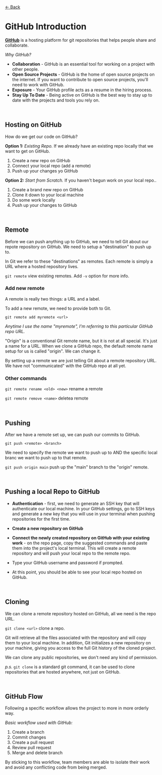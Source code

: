 [&larr; Back](./README.md)

# GitHub Introduction

[**GitHub**](https://github.com/) is a hosting platform for git repositories that helps people share and collaborate.

_Why GitHub?_

- **Collaboration** - GitHub is an essential tool for working on a project with other people.
- **Open Source Projects** - GitHub is the home of open source projects on the internet. If you want to contribute to open source projects, you'll need to work with GitHub.
- **Exposure** - Your GitHub profile acts as a resume in the hiring process.
- **Stay Up To Date** - Being active on GitHub is the best way to stay up to date with the projects and tools you rely on.

<br>

## Hosting on GitHub

How do we get our code on GitHub?

**Option 1:** _Existing Repo._ If we already have an existing repo locally that we want to get on GitHub.

1. Create a new repo on GitHub
2. Connect your local repo (add a remote)
3. Push up your changes yo GitHub

**Option 2:** _Start from Scratch._ If you haven't begun work on your local repo..

1. Create a brand new repo on GitHub
2. Clone it down to your local machine
3. Do some work locally
4. Push up your changes to GitHub

<br>

## Remote

Before we can push anything up to GitHub, we need to tell Git about our repote repository on GitHub. We need to setup a "destination" to push up to.

In Git we refer to these "destinations" as remotes. Each remote is simply a URL where a hosted repository lives.

`git remote` view existing remotes. Add `-v` option for more info.

### Add new remote

A remote is really two things: a URL and a label.

To add a new remote, we need to provide both to Git.

`git remote add myremote <url>`

_Anytime I use the name "myremote", I'm referring to this particular GitHub repo URL._

"Origin" is a conventional Git remote name, but it is not at all special. It's just a name for a URL. When we clone a GitHub repo, the default remote name setup for us is called "origin". We can change it.

By setting up a remote we are just telling Git about a remote repository URL. We have not "communicated" with the GitHub repo at all yet.

### Other commands

`git remote rename <old> <new>` rename a remote

`git remote remove <name>` deletea remote

<br>

## Pushing

After we have a remote set up, we can push our commits to GitHub.

`git push <remote> <branch>`

We need to specify the remote we want to push up to AND the specific local branc we want to push up to that remote.

`git push origin main` push up the "main" branch to the "origin" remote.

<br>

## Pushing a local Repo to GitHub

- **Authentication** - first, we need to generate an SSH key that will authenticate our local machine. In your GitHub settings, go to SSH keys and generate a new key that you will use in your terminal when pushing repositories for the first time.

- **Create a new repository on GitHub**

- **Connect the newly created repository on GitHub with your existing work** - on the repo page, copy the suggested commands and paste them into the project's local terminal. This will create a remote repository and will push your local repo to the remote repo.

- Type your GitHub username and password if prompted.

- At this point, you should be able to see your local repo hosted on GitHub.

<br>

## Cloning

We can clone a remote repository hosted on GitHub, all we need is the repo URL.

`git clone <url>` clone a repo.

Git will retrieve all the files associated with the repository and will copy them to your local machine. In addition, Git initializes a new repository on your machine, giving you access to the full Git history of the cloned project.

We can clone any public repositories, we don't need any kind of permission.

_p.s._ `git clone` is a standard git command, it can be used to clone repositories that are hosted anywhere, not just on GitHub.

<br>

## GitHub Flow

Following a specific workflow allows the project to more in more orderly way.

_Basic workflow used with GitHub:_

1. Create a branch
2. Commit changes
3. Create a pull request
4. Review pull request
5. Merge and delete branch

By sticking to this workflow, team members are able to isolate their work and avoid any conflicting code from being merged.

<br>
